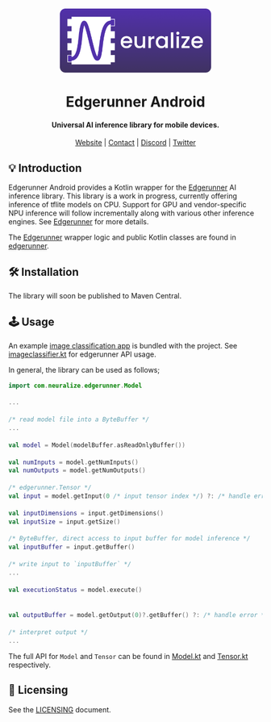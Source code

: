 <h1 align="center">
    <a href="https://runlocal.ai">
        <img src="./images/large-logo.png" width="300">
    </a>
    <br><br>
    Edgerunner Android
</h1>

<h4 align="center">
    Universal AI inference library for mobile devices.
</h4>

<div align="center">
    <a href="https://runlocal.ai">Website</a> |
    <a href="https://runlocal.ai#contact">Contact</a> |
    <a href="https://discord.gg/y9EzZEkwbR">Discord</a> |
    <a href="https://x.com/Neuralize_AI">Twitter</a>
</div>

## 💡 Introduction

Edgerunner Android provides a Kotlin wrapper for the [Edgerunner](https://github.com/neuralize-ai/edgerunner) AI inference library. This library is a work in progress, currently offering inference of tflite models on CPU. Support for GPU and vendor-specific NPU inference will follow incrementally along with various other inference engines. See [Edgerunner](https://github.com/neuralize-ai/edgerunner) for more details.

The [Edgerunner](https://github.com/neuralize-ai/edgerunner) wrapper logic and public Kotlin classes are found in [edgerunner](./edgerunner).

## 🛠 Installation

The library will soon be published to Maven Central.

## 🕹 Usage

An example [image classification app](./imageclassifier) is bundled with the project. See [imageclassifier.kt](./imageclassifier/src/main/java/com/neuralize/imageclassifier/ImageClassifier.kt) for edgerunner API usage.

In general, the library can be used as follows;

```kotlin
import com.neuralize.edgerunner.Model

...

/* read model file into a ByteBuffer */
...

val model = Model(modelBuffer.asReadOnlyBuffer())

val numInputs = model.getNumInputs()
val numOutputs = model.getNumOutputs()

/* edgerunner.Tensor */
val input = model.getInput(0 /* input tensor index */) ?: /* handle error */

val inputDimensions = input.getDimensions()
val inputSize = input.getSize()

/* ByteBuffer, direct access to input buffer for model inference */
val inputBuffer = input.getBuffer()

/* write input to `inputBuffer` */
...

val executionStatus = model.execute()


val outputBuffer = model.getOutput(0)?.getBuffer() ?: /* handle error */

/* interpret output */
...
```

The full API for `Model` and `Tensor` can be found in [Model.kt](./edgerunner/src/main/java/com/neuralize/edgerunner/Model.kt) and [Tensor.kt](./edgerunner/src/main/java/com/neuralize/edgerunner/Tensor.kt) respectively.

## 📜 Licensing

See the [LICENSING](LICENSE.txt) document.
